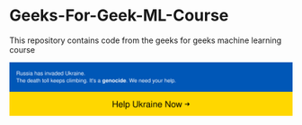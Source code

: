 # Geeks-For-Geek-ML-Course

This repository contains code from the geeks for geeks machine learning course

[![Stand With Ukraine](https://raw.githubusercontent.com/vshymanskyy/StandWithUkraine/main/banner2-direct.svg)](https://stand-with-ukraine.pp.ua)
